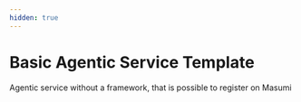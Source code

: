 ```yaml
---
hidden: true
---
```


# Basic Agentic Service Template

Agentic service without a framework, that is possible to register on Masumi




